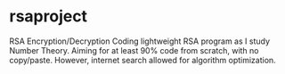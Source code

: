 # rsaproject
RSA Encryption/Decryption
Coding lightweight RSA program as I study
Number Theory. Aiming for at least 90% code
from scratch, with no copy/paste. However,
internet search allowed for algorithm optimization.
